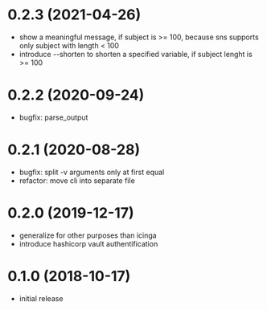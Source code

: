 0.2.3 (2021-04-26)
==================

- show a meaningful message, if subject is >= 100, because sns supports only subject with length < 100
- introduce --shorten to shorten a specified variable, if subject lenght is >= 100

0.2.2 (2020-09-24)
==================

- bugfix: parse_output

0.2.1 (2020-08-28)
==================

- bugfix: split -v arguments only at first equal
- refactor: move cli into separate file

0.2.0 (2019-12-17)
==================

- generalize for other purposes than icinga
- introduce hashicorp vault authentification

0.1.0 (2018-10-17)
==================

- initial release
